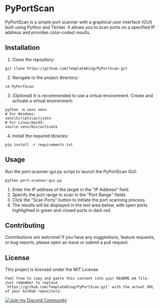 # PyPortScan

PyPortScan is a simple port scanner with a graphical user interface (GUI) built using Python and Tkinter. It allows you to scan ports on a specified IP address and provides color-coded results.

## Installation

1. Clone the repository:

```shell
git clone https://github.com/TemplateKing/PyPortScan.git
```

2. Navigate to the project directory:

```shell
cd PyPortScan
```

3. (Optional) It is recommended to use a virtual environment. Create and activate a virtual environment:
 
```shell
python -m venv venv
# For Windows:
venv\Scripts\activate
# For Linux/macOS:
source venv/bin/activate
```

4. Install the required libraries:

```shell
pip install -r requirements.txt
```

## Usage

Run the port-scanner-gui.py script to launch the PyPortScan GUI:

```shell
python port-scanner-gui.py
```

1. Enter the IP address of the target in the "IP Address" field.
2. Specify the port range to scan in the "Port Range" fields.
3. Click the "Scan Ports" button to initiate the port scanning process.
4. The results will be displayed in the text area below, with open ports highlighted in green and closed ports in dark red.

## Contributing

Contributions are welcome! If you have any suggestions, feature requests, or bug reports, please open an issue or submit a pull request.

## License

This project is licensed under the MIT License.

```shell
Feel free to copy and paste this content into your README.md file. Just remember to replace `https://github.com/TemplateKing/PyPortScan.git` with the actual URL of your GitHub repository.
```

[![Join my Discord Community](https://img.shields.io/discord/123456789012345678?color=7289DA&label=Join%20our%20Discord&logo=discord&logoColor=ffffff&style=for-the-badge)](https://discord.gg/QKJPfpaFUk)

